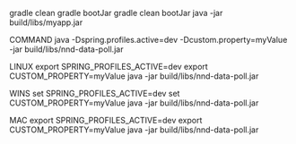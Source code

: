 gradle clean
gradle bootJar
gradle clean bootJar
java -jar build/libs/myapp.jar

COMMAND
java -Dspring.profiles.active=dev -Dcustom.property=myValue -jar build/libs/nnd-data-poll.jar


LINUX
export SPRING_PROFILES_ACTIVE=dev
export CUSTOM_PROPERTY=myValue
java -jar build/libs/nnd-data-poll.jar



WINS
set SPRING_PROFILES_ACTIVE=dev
set CUSTOM_PROPERTY=myValue
java -jar build/libs/nnd-data-poll.jar


MAC
export SPRING_PROFILES_ACTIVE=dev
export CUSTOM_PROPERTY=myValue
java -jar build/libs/nnd-data-poll.jar

